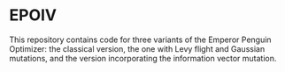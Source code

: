 # EPOIV
This repository contains code for three variants of the Emperor Penguin Optimizer: the classical version, the one with Levy flight and Gaussian mutations, and the version incorporating the information vector mutation.
